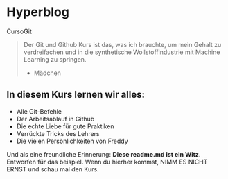 # Hyperblog
CursoGit
> Der Git und Github Kurs ist das, was ich brauchte, um mein Gehalt zu verdreifachen und in die synthetische Wollstoffindustrie mit Machine Learning zu springen.
> - Mädchen

## In diesem Kurs lernen wir alles:
* Alle Git-Befehle
* Der Arbeitsablauf in Github
* Die echte Liebe für gute Praktiken
* Verrückte Tricks des Lehrers
* Die vielen Persönlichkeiten von Freddy

Und als eine freundliche Erinnerung: **Diese readme.md ist ein Witz**. Entworfen für das beispiel. Wenn du hierher kommst, NIMM ES NICHT ERNST und schau mal den Kurs.